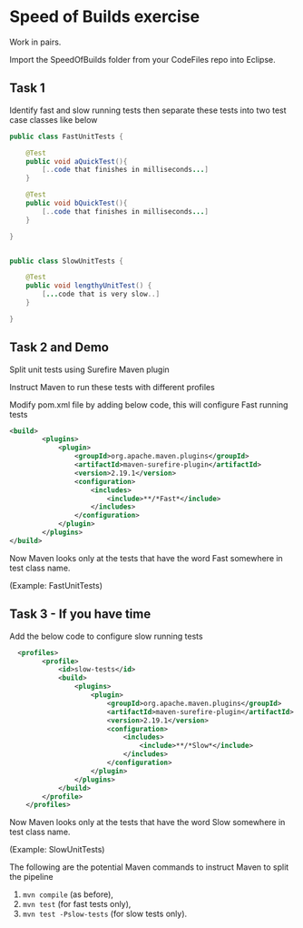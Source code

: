 # Speed of Builds exercise

Work in pairs.

Import the SpeedOfBuilds folder from your CodeFiles repo into Eclipse.

## Task 1

Identify fast and slow running tests then separate these tests into two test case classes like below

```java
public class FastUnitTests {

    @Test
    public void aQuickTest(){
        [..code that finishes in milliseconds...]
    }

    @Test
    public void bQuickTest(){
        [..code that finishes in milliseconds...]
    }

}


public class SlowUnitTests {

    @Test
    public void lengthyUnitTest() {
        [...code that is very slow..]
    }

}
```

## Task 2 and Demo

Split unit tests using Surefire Maven plugin

Instruct Maven to run these tests with different profiles

Modify pom.xml file by adding below code, this will configure Fast running tests

```xml
<build>
        <plugins>
            <plugin>
                <groupId>org.apache.maven.plugins</groupId>
                <artifactId>maven-surefire-plugin</artifactId>
                <version>2.19.1</version>
                <configuration>
                    <includes>
                        <include>**/*Fast*</include>
                    </includes>
                </configuration>
            </plugin>
        </plugins>
</build>
```

Now Maven looks only at the tests that have the word Fast somewhere in test class name.

(Example: FastUnitTests)

## Task 3 - If you have time

Add the below code to configure slow running tests

```xml
  <profiles>
        <profile>
            <id>slow-tests</id>
            <build>
                <plugins>
                    <plugin>
                        <groupId>org.apache.maven.plugins</groupId>
                        <artifactId>maven-surefire-plugin</artifactId>
                        <version>2.19.1</version>
                        <configuration>
                            <includes>
                                <include>**/*Slow*</include>
                            </includes>
                        </configuration>
                    </plugin>
                </plugins>
            </build>
        </profile>
    </profiles>
```

Now Maven looks only at the tests that have the word Slow somewhere in test class name.

(Example: SlowUnitTests)

The following are the potential Maven commands to instruct Maven to split the pipeline

1) `mvn compile` (as before),
2) `mvn test` (for fast tests only),
3) `mvn test -Pslow-tests` (for slow tests only).
